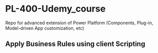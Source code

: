 # PL-400-Udemy_course
Repo for advanced extension of Power Platform (Components, Plug-in, Model-driven App customization, etc)

## Apply Business Rules using client Scripting

